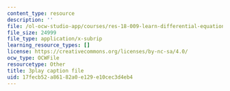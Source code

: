 ```yaml
---
content_type: resource
description: ''
file: /ol-ocw-studio-app/courses/res-18-009-learn-differential-equations-up-close-with-gilbert-strang-and-cleve-moler-fall-2015/17fecb52a86182a0e129e10cec3d4eb4_cDfWtSqGiBY.srt
file_size: 24999
file_type: application/x-subrip
learning_resource_types: []
license: https://creativecommons.org/licenses/by-nc-sa/4.0/
ocw_type: OCWFile
resourcetype: Other
title: 3play caption file
uid: 17fecb52-a861-82a0-e129-e10cec3d4eb4
---
```


